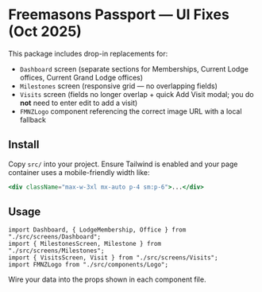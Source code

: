 # Freemasons Passport — UI Fixes (Oct 2025)

This package includes drop-in replacements for:
- `Dashboard` screen (separate sections for Memberships, Current Lodge offices, Current Grand Lodge offices)
- `Milestones` screen (responsive grid — no overlapping fields)
- `Visits` screen (fields no longer overlap + quick Add Visit modal; you do **not** need to enter edit to add a visit)
- `FMNZLogo` component referencing the correct image URL with a local fallback

## Install

Copy `src/` into your project. Ensure Tailwind is enabled and your page container uses a mobile-friendly width like:

```jsx
<div className="max-w-3xl mx-auto p-4 sm:p-6">...</div>
```

## Usage

```tsx
import Dashboard, { LodgeMembership, Office } from "./src/screens/Dashboard";
import { MilestonesScreen, Milestone } from "./src/screens/Milestones";
import { VisitsScreen, Visit } from "./src/screens/Visits";
import FMNZLogo from "./src/components/Logo";
```

Wire your data into the props shown in each component file.
